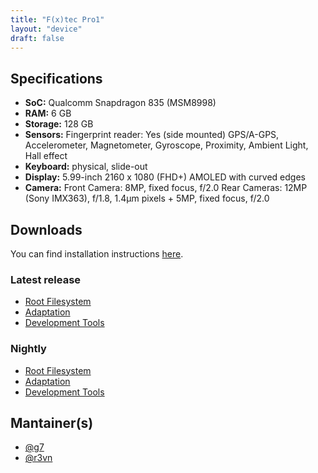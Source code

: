 ```yaml
---
title: "F(x)tec Pro1"
layout: "device"
draft: false
---
```


## Specifications

- **SoC:** Qualcomm Snapdragon 835 (MSM8998)
- **RAM:** 6 GB
- **Storage:** 128 GB
- **Sensors:** Fingerprint reader: Yes (side mounted) GPS/A-GPS,  Accelerometer, Magnetometer, Gyroscope, Proximity, Ambient Light, Hall effect
- **Keyboard:** physical, slide-out
- **Display:** 5.99-inch 2160 x 1080 (FHD+) AMOLED with curved edges
- **Camera:** Front Camera: 8MP, fixed focus, f/2.0 Rear Cameras: 12MP (Sony IMX363), f/1.8, 1.4µm pixels + 5MP, fixed focus, f/2.0

<!--more-->

## Downloads

You can find installation instructions [here](https://github.com/droidian-images/rootfs-api28gsi-all/blob/bullseye/README.md).

### Latest release

* [Root Filesystem](https://images.droidian.org/rootfs-api28gsi-all/droidian-stable-latest/arm64/generic/rootfs.zip)
* [Adaptation](https://images.droidian.org/rootfs-api28gsi-all/droidian-stable-latest/arm64/fxtec/adaptation-pro1.zip)
* [Development Tools](https://images.droidian.org/rootfs-api28gsi-all/droidian-stable-latest/arm64/generic/feature-devtools.zip)

### Nightly

* [Root Filesystem](https://images.droidian.org/rootfs-api28gsi-all/nightly/arm64/generic/rootfs.zip)
* [Adaptation](https://images.droidian.org/rootfs-api28gsi-all/nightly/arm64/fxtec/adaptation-pro1.zip)
* [Development Tools](https://images.droidian.org/rootfs-api28gsi-all/nightly/arm64/generic/feature-devtools.zip)

## Mantainer(s)

* [@g7](https://github.com/g7)
* [@r3vn](https://github.com/r3vn)
